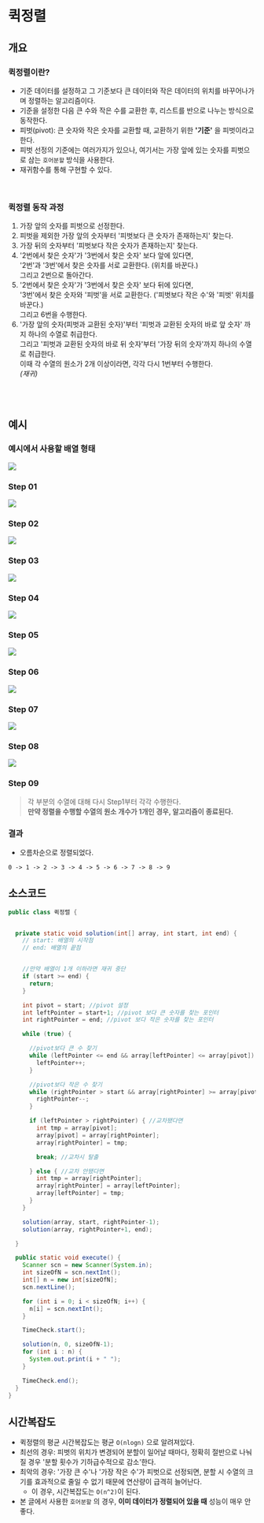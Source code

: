 # 퀵정렬
## 개요
### 퀵정렬이란?
- 기준 데이터를 설정하고 그 기준보다 큰 데이터와 작은 데이터의 위치를 바꾸어나가며 정렬하는 알고리즘이다.
- 기준을 설정한 다음 큰 수와 작은 수를 교환한 후, 리스트를 반으로 나누는 방식으로 동작한다.
- 피벗(pivot): 큰 숫자와 작은 숫자를 교환할 때, 교환하기 위한 **'기준'** 을 피벗이라고 한다.
- 피벗 선정의 기준에는 여러가지가 있으나, 여기서는 가장 앞에 있는 숫자를 피벗으로 삼는 `호어분할` 방식을 사용한다.
- 재귀함수를 통해 구현할 수 있다.

<br/>

### 퀵정렬 동작 과정
1. 가장 앞의 숫자를 피벗으로 선정한다.
2. 피벗을 제외한 가장 앞의 숫자부터 '피벗보다 큰 숫자가 존재하는지' 찾는다.
3. 가장 뒤의 숫자부터 '피벗보다 작은 숫자가 존재하는지' 찾는다.
4. '2번에서 찾은 숫자'가 '3번에서 찾은 숫자' 보다 앞에 있다면,  
   '2번'과 '3번'에서 찾은 숫자를 서로 교환한다. (위치를 바꾼다.)  
   그리고 2번으로 돌아간다.
5. '2번에서 찾은 숫자'가 '3번에서 찾은 숫자' 보다 뒤에 있다면,  
   '3번'에서 찾은 숫자와 '피벗'을 서로 교환한다. ('피벗보다 작은 수'와 '피벗' 위치를 바꾼다.)  
   그리고 6번을 수행한다.
6. '가장 앞의 숫자(피벗과 교환된 숫자)'부터 '피벗과 교환된 숫자의 바로 앞 숫자' 까지 하나의 수열로 취급한다.  
   그리고 '피벗과 교환된 숫자의 바로 뒤 숫자'부터 '가장 뒤의 숫자'까지 하나의 수열로 취급한다.  
   이때 각 수열의 원소가 2개 이상이라면, 각각 다시 1번부터 수행한다.  
   *(재귀)*

<br/><br/>

## 예시
### 예시에서 사용할 배열 형태
![](./img/Untitled16.jpg)

### Step 01
![](./img/Untitled17.jpg)

### Step 02
![](./img/Untitled18.jpg)

### Step 03
![](./img/Untitled19.jpg)

### Step 04
![](./img/Untitled20.jpg)

### Step 05
![](./img/Untitled21.jpg)

### Step 06
![](./img/Untitled22.jpg)

### Step 07
![](./img/Untitled23.jpg)

### Step 08
![](./img/Untitled24.jpg)

### Step 09
> 각 부분의 수열에 대해 다시 Step1부터 각각 수행한다.  
> **만약 정렬을 수행할 수열의 원소 개수가 1개인 경우, 알고리즘이 종료된다.**

### 결과
- 오름차순으로 정렬되었다.
```text
0 -> 1 -> 2 -> 3 -> 4 -> 5 -> 6 -> 7 -> 8 -> 9
```

## 소스코드
```java
public class 퀵정렬 {


  private static void solution(int[] array, int start, int end) {
    // start: 배열의 시작점
    // end: 배열의 끝점


    //만약 배열이 1개 이하라면 재귀 중단
    if (start >= end) {
      return;
    }

    int pivot = start; //pivot 설정
    int leftPointer = start+1; //pivot 보다 큰 숫자를 찾는 포인터
    int rightPointer = end; //pivot 보다 작은 숫자를 찾는 포인터

    while (true) {

      //pivot보다 큰 수 찾기
      while (leftPointer <= end && array[leftPointer] <= array[pivot]) {
        leftPointer++;
      }

      //pivot보다 작은 수 찾기
      while (rightPointer > start && array[rightPointer] >= array[pivot]) { //시작점은 피봇이므로 start 미포함
        rightPointer--;
      }

      if (leftPointer > rightPointer) { //교차됐다면
        int tmp = array[pivot];
        array[pivot] = array[rightPointer];
        array[rightPointer] = tmp;

        break; //교차시 탈출

      } else { //교차 안됐다면
        int tmp = array[rightPointer];
        array[rightPointer] = array[leftPointer];
        array[leftPointer] = tmp;
      }
    }

    solution(array, start, rightPointer-1);
    solution(array, rightPointer+1, end);

  }

  public static void execute() {
    Scanner scn = new Scanner(System.in);
    int sizeOfN = scn.nextInt();
    int[] n = new int[sizeOfN];
    scn.nextLine();

    for (int i = 0; i < sizeOfN; i++) {
      n[i] = scn.nextInt();
    }

    TimeCheck.start();

    solution(n, 0, sizeOfN-1);
    for (int i : n) {
      System.out.print(i + " ");
    }

    TimeCheck.end();
  }
}

```

## 시간복잡도
- 퀵정렬의 평균 시간복잡도는 평균 `O(nlogn)` 으로 알려져있다.
- 최선의 경우: 피벗의 위치가 변경되어 분할이 일어날 때마다, 정확히 절반으로 나눠질 경우 '분할 횟수가 기하급수적으로 감소'한다.
- 최악의 경우: '가장 큰 수'나 '가장 작은 수'가 피벗으로 선정되면, 분할 시 수열의 크기를 효과적으로 줄일 수 없기 때문에 연산량이 급격히 늘어난다.
  - 이 경우, 시간복잡도는 `O(n^2)`이 된다.
- 본 글에서 사용한 `호어분할` 의 경우, **이미 데이터가 정렬되어 있을 때** 성능이 매우 안좋다.
